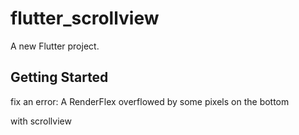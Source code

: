 # flutter_scrollview

A new Flutter project.

## Getting Started

fix an error: 
A RenderFlex overflowed by some pixels on the bottom

with scrollview
